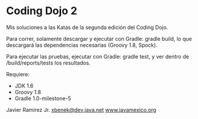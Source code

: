 Coding Dojo 2
============

Mis soluciones a las Katas de la segunda edición del Coding Dojo.

Para correr, solamente descargar y ejecutar con Gradle: gradle build, lo que descargará las dependencias necesarias (Groovy 1.8, Spock).

Para ejecutar las pruebas, ejecutar con Gradle: gradle test, y ver dentro de /build/reports/tests los resultados.

Requiere:
* JDK 1.6
* Groovy 1.8
* Gradle 1.0-milestone-5

Javier Ramírez Jr. <xbenek@dev.java.net>
www.javamexico.org
